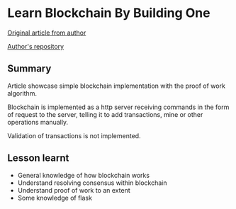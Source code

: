 # Learn Blockchain By Building One

[Original article from author](https://hackernoon.com/learn-blockchains-by-building-one-117428612f46)

[Author's repository](https://github.com/dvf/blockchain/)

## Summary

Article showcase simple blockchain implementation with the proof of work algorithm.

Blockchain is implemented as a http server receiving commands in the form of request to the server, telling it to add transactions, mine or other operations manually.

Validation of transactions is not implemented.

## Lesson learnt

- General knowledge of how blockchain works
- Understand resolving consensus within blockchain
- Understand proof of work to an extent
- Some knowledge of flask
